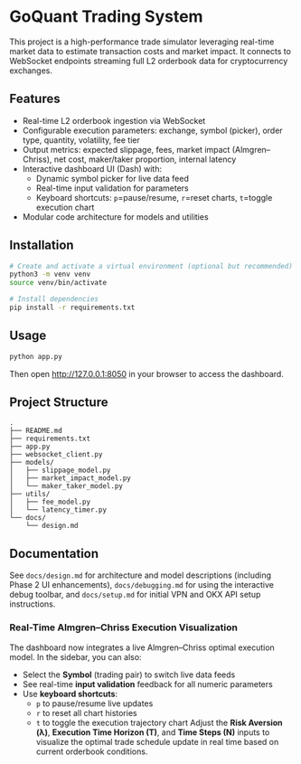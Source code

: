  # GoQuant Trading System

 This project is a high-performance trade simulator leveraging real-time market data to estimate transaction costs and market impact. It connects to WebSocket endpoints streaming full L2 orderbook data for cryptocurrency exchanges.

 ## Features
 - Real-time L2 orderbook ingestion via WebSocket
- Configurable execution parameters: exchange, symbol (picker), order type, quantity, volatility, fee tier
 - Output metrics: expected slippage, fees, market impact (Almgren–Chriss), net cost, maker/taker proportion, internal latency
- Interactive dashboard UI (Dash) with:
  - Dynamic symbol picker for live data feed
  - Real-time input validation for parameters
  - Keyboard shortcuts: `p`=pause/resume, `r`=reset charts, `t`=toggle execution chart
 - Modular code architecture for models and utilities

 ## Installation

 ```bash
 # Create and activate a virtual environment (optional but recommended)
 python3 -m venv venv
 source venv/bin/activate

 # Install dependencies
 pip install -r requirements.txt
 ```

 ## Usage

 ```bash
 python app.py
 ```

 Then open http://127.0.0.1:8050 in your browser to access the dashboard.

 ## Project Structure

 ```
 .
 ├── README.md
 ├── requirements.txt
 ├── app.py
 ├── websocket_client.py
 ├── models/
 │   ├── slippage_model.py
 │   ├── market_impact_model.py
 │   └── maker_taker_model.py
 ├── utils/
 │   ├── fee_model.py
 │   └── latency_timer.py
 └── docs/
     └── design.md
 ```

 ## Documentation
See `docs/design.md` for architecture and model descriptions (including Phase 2 UI enhancements), `docs/debugging.md` for using the interactive debug toolbar, and `docs/setup.md` for initial VPN and OKX API setup instructions.

### Real-Time Almgren–Chriss Execution Visualization

The dashboard now integrates a live Almgren–Chriss optimal execution model. In the sidebar, you can also:
- Select the **Symbol** (trading pair) to switch live data feeds
- See real-time **input validation** feedback for all numeric parameters
- Use **keyboard shortcuts**:
  - `p` to pause/resume live updates
  - `r` to reset all chart histories
  - `t` to toggle the execution trajectory chart
Adjust the **Risk Aversion (λ)**, **Execution Time Horizon (T)**, and **Time Steps (N)** inputs to visualize the optimal trade schedule update in real time based on current orderbook conditions.